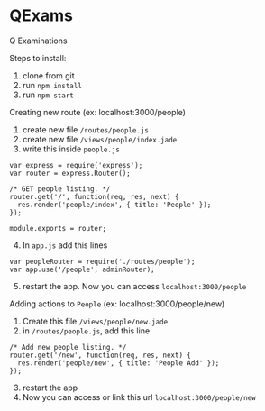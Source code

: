 # QExams
Q Examinations

Steps to install:

1. clone from git
2. run `npm install`
3. run `npm start`


Creating new route (ex: localhost:3000/people)

1. create new file `/routes/people.js`
2. create new file `/views/people/index.jade`
3. write this inside `people.js`
```
var express = require('express');
var router = express.Router();

/* GET people listing. */
router.get('/', function(req, res, next) {
  res.render('people/index', { title: 'People' });
});

module.exports = router;
```
4. In `app.js` add this lines
```
var peopleRouter = require('./routes/people');
var app.use('/people', adminRouter);
```
5. restart the app. Now you can access `localhost:3000/people`


Adding actions to `People` (ex: localhost:3000/people/new)

1. Create this file `/views/people/new.jade`
2. in `/routes/people.js`, add this line
```
/* Add new people listing. */
router.get('/new', function(req, res, next) {
  res.render('people/new', { title: 'People Add' });
});
```
3. restart the app
4. Now you can access or link this url `localhost:3000/people/new`
